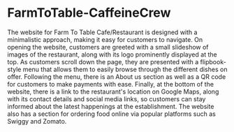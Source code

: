 # FarmToTable-CaffeineCrew
The website for Farm To Table Cafe/Restaurant is designed with a minimalistic approach, making it easy for customers to navigate.
On opening the website, customers are greeted with a small slideshow of images of the restaurant, along with its logo prominently displayed at the top.
As customers scroll down the page, they are presented with a flipbook-style menu that allows them to easily browse through the different dishes on offer.
Following the menu, there is an About us section as well as a QR code for customers to make payments with ease.
Finally, at the bottom of the website, there is a link to the restaurant's location on Google Maps, along with its contact details and social media links, so customers can stay informed about the latest happenings at the establishment.
The website also has a section for ordering food online via popular platforms such as Swiggy and Zomato.
